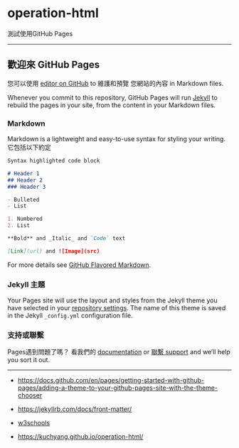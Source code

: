 # operation-html
測試使用GitHub Pages
***  
## 歡迎來 GitHub Pages

您可以使用 [editor on GitHub](https://github.com/kuchyang/operation-html/edit/gh-pages/index.md) to 維護和預覽 您網站的內容 in Markdown files.

Whenever you commit to this repository, GitHub Pages will run [Jekyll](https://jekyllrb.com/) to rebuild the pages in your site, from the content in your Markdown files.

### Markdown

Markdown is a lightweight and easy-to-use syntax for styling your writing.   
它包括以下約定

```markdown
Syntax highlighted code block

# Header 1
## Header 2
### Header 3

- Bulleted
- List

1. Numbered
2. List

**Bold** and _Italic_ and `Code` text

[Link](url) and ![Image](src)
```

For more details see [GitHub Flavored Markdown](https://guides.github.com/features/mastering-markdown/).

### Jekyll 主題

Your Pages site will use the layout and styles from the Jekyll theme you have selected in your [repository settings](https://github.com/kuchyang/operation-html/settings/pages). The name of this theme is saved in the Jekyll `_config.yml` configuration file.

### 支持或聯繫

Pages遇到問題了嗎？ 看我們的 [documentation](https://docs.github.com/categories/github-pages-basics/) or [聯繫 support](https://support.github.com/contact) and we’ll help you sort it out.

***
+ https://docs.github.com/en/pages/getting-started-with-github-pages/adding-a-theme-to-your-github-pages-site-with-the-theme-chooser
+ https://jekyllrb.com/docs/front-matter/
+ [w3schools](https://www.w3schools.com/)

+ https://kuchyang.github.io/operation-html/

